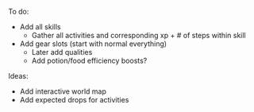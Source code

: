 To do:
- Add all skills
    - Gather all activities and corresponding xp + # of steps within skill
- Add gear slots (start with normal everything)
    - Later add qualities
    - Add potion/food efficiency boosts?


Ideas:
- Add interactive world map
- Add expected drops for activities

